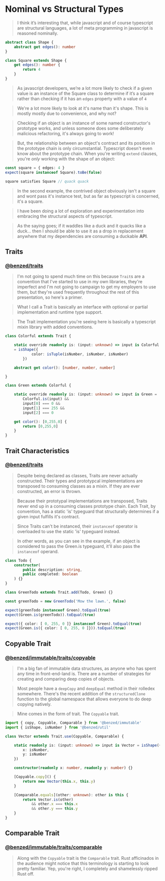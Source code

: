 # Nominal vs Structural Types

> I think it’s interesting that, while javascript and of course typescript are structural languages, a lot of meta programming in javascript is reasoned nominally.

```ts
abstract class Shape {
    abstract get edges(): number
}
```

```ts
class Square extends Shape {
    get edges(): number {
        return 4
    }
}
```

> As javascript developers, we’re a lot more likely to check if a given value is an instance of the Square class to determine if it’s a square rather than checking if it has an `edges` property with a value of `4`

> We're a lot more likely to look at it's name than it's shape. This is mostly mostly due to convenience, and why not?

> Checking if an object is an instance of some named constructor's prototype works, and unless someone does some deliberately malicious refactoring, it's always going to work!

> But, the relationship between an object's contract and its position in the prototype chain is only circumstantial. Typescript doesn't even know about the prototype chain. When you're writing `extend` clauses, you're *only* working with the shape of an object:

```ts
const square = { edges: 4 }
expect(square instanceof Square).toBe(false)

square satisfies Square // quack quack
```

> In the second example, the contrived object obviously isn't a square and wont pass it's instance test, but as far as typescript is concerned, it's a square.

> I have been doing a lot of exploration and experimentation into embracing the structural aspects of typescript.

> As the saying goes; if it waddles like a duck and it quacks like a duck... then I should be able to use it as a drop in replacement anywhere that my dependencies are consuming a duckable **API**.

## Traits

### [@benzed/traits](https://github.com/BenZed/benzed-ts/tree/is-presentation/packages/traits)

> I'm not going to spend much time on this because `Trait`s are a convention that I've started to use in my own libraries, they're imperfect and I'm not going to campaign to get my employers to use them, but they're used frequently throughout the rest of this presentation, so here's a primer.

> What I call a Trait is basically an interface with optional or partial implementation and runtime type support.

> The Trait implementation you're seeing here is basically a typescript mixin library with added conventions.

```ts
class Colorful extends Trait {

    static override readonly is: (input: unknown) => input is Colorful 
    = isShape({
            color: isTuple(isNumber, isNumber, isNumber)
        })

    abstract get color(): [number, number, number]

}

class Green extends Colorful {

    static override readonly is: (input: unknown) => input is Green = 
        Colorful.is(input) &&
        input[0] === 0 &&
        input[1] === 255 &&
        input[2] === 0

    get color(): [0,255,0] {
        return [0,255,0]
    }
}
```

## Trait Characteristics

### [@benzed/traits](https://github.com/BenZed/benzed-ts/tree/is-presentation/packages/traits)

> Despite being declared as classes, Traits are never actually constructed. Their types and prototypcal implementations are transposed to consuming classes as a mixin. If they are ever constructed, an error is thrown.

> Because their prototypal implementations are transposed, Traits never end up in a consuming classes prototype chain. Each Trait, by convention, has a static 'is' typeguard that structurally determines if a given input fulfills it's contract. 

> Since Traits can't be instanced, their `instanceof` operator is overloaded to use the static 'is' typeguard instead.

> In other words, as you can see in the example, if an object is considered to pass the Green.is typeguard, it'll also pass the `instanceof` operand.

```ts
class Todo {
    constructor(
        public description: string,
        public completed: boolean
    ) {}
}

class GreenTodo extends Trait.add(Todo, Green) {}

const greenTodo = new GreenTodo('Mow the lawn.', false)

expect(greenTodo instanceof Green).toEqual(true)
expect(Green.is(greenTodo)).toEqual(true)

expect({ color: [ 0, 255, 0 ]} instanceof Green).toEqual(true)
expect(Green.is({ color: [ 0, 255, 0 ]})).toEqual(true)
```

## Copyable Trait

### [@benzed/immutable/traits/copyable](https://github.com/BenZed/benzed-ts/tree/is-presentation/packages/immutable/src/traits/copyable)

> I'm a big fan of immutable data structures, as anyone who has spent any time in front-end-land is. There are a number of strategies for creating and comparing deep copies of objects.

> Most people have a `deepCopy` and `deepEqual` method in their rolledex somewhere. There's the recent addition of the `structuredClone` function to the global namespace that allows everyone to do deep copying natively.

> Mine comes in the form of trait. The `Copyable` trait.

```ts
import { copy, Copyable, Comparable } from '@benzed/immutable'
import { isShape, isNumber } from '@benzed/util'

class Vector extends Trait.use(Copyable, Comparable) {

    static readonly is: (input: unknown) => input is Vector = isShape({
        x: isNumber,
        y: isNumber
    })

    constructor(readonly x: number, readonly y: number) {}

    [Copyable.copy]() {
        return new Vector(this.x, this.y)
    }

    [Comparable.equals](other: unknown): other is this {
        return Vector.is(other)
            && other.x === this.x
            && other.y === this.y
    }
}
```

## Comparable Trait
### [@benzed/immutable/traits/comparable](https://github.com/BenZed/benzed-ts/tree/is-presentation/packages/immutable/src/traits/comparable)

> Along with the `Copyable` trait is the `Comparable` trait. Rust afficinados in the audience might notice that this terminology is starting to look pretty familiar. Yep, you're right, I completely and shamelessly ripped Rust off.
